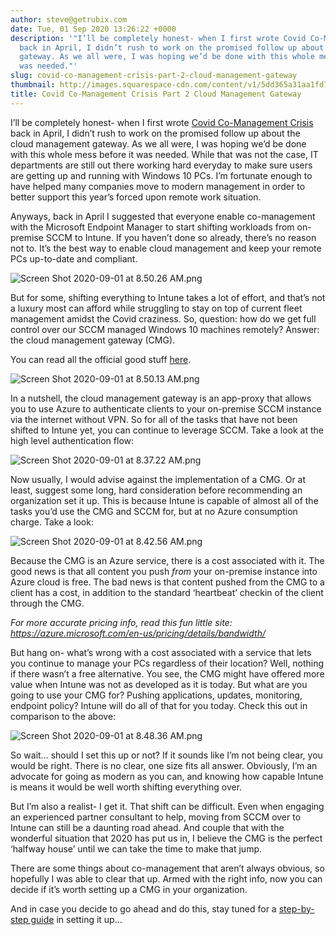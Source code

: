 ```yaml
---
author: steve@getrubix.com
date: Tue, 01 Sep 2020 13:26:22 +0000
description: '"I’ll be completely honest- when I first wrote Covid Co-Management Crisis
  back in April, I didn’t rush to work on the promised follow up about the cloud management
  gateway. As we all were, I was hoping we’d be done with this whole mess before it
  was needed."'
slug: covid-co-management-crisis-part-2-cloud-management-gateway
thumbnail: http://images.squarespace-cdn.com/content/v1/5dd365a31aa1fd743bc30b8e/1598966774790-98OQHIJCSW703HBGPW72/image-asset.jpeg/img.jpg
title: Covid Co-Management Crisis Part 2 Cloud Management Gateway
---
```


I’ll be completely honest- when I first wrote [Covid Co-Management Crisis](https://www.getrubix.com/blog/covid-co-management-crisis) back in April, I didn’t rush to work on the promised follow up about the cloud management gateway. As we all were, I was hoping we’d be done with this whole mess before it was needed. While that was not the case, IT departments are still out there working hard everyday to make sure users are getting up and running with Windows 10 PCs. I’m fortunate enough to have helped many companies move to modern management in order to better support this year’s forced upon remote work situation.

Anyways, back in April I suggested that everyone enable co-management with the Microsoft Endpoint Manager to start shifting workloads from on-premise SCCM to Intune. If you haven’t done so already, there’s no reason not to. It’s the best way to enable cloud management and keep your remote PCs up-to-date and compliant.

![Screen Shot 2020-09-01 at 8.50.26 AM.png](https://getrubixsitecms.blob.core.windows.net/public-assets/content/v1/5dd365a31aa1fd743bc30b8e/1598964674873-QJ3B0K66LNLP26HLD9CZ/Screen+Shot+2020-09-01+at+8.50.26+AM.png)

But for some, shifting everything to Intune takes a lot of effort, and that’s not a luxury most can afford while struggling to stay on top of current fleet management amidst the Covid craziness. So, question: how do we get full control over our SCCM managed Windows 10 machines remotely? Answer: the cloud management gateway (CMG).

You can read all the official good stuff [here](https://docs.microsoft.com/en-us/mem/configmgr/core/clients/manage/cmg/plan-cloud-management-gateway).

![Screen Shot 2020-09-01 at 8.50.13 AM.png](https://getrubixsitecms.blob.core.windows.net/public-assets/content/v1/5dd365a31aa1fd743bc30b8e/1598964746984-IKOHWNGPJCY083JH2PAT/Screen+Shot+2020-09-01+at+8.50.13+AM.png)

In a nutshell, the cloud management gateway is an app-proxy that allows you to use Azure to authenticate clients to your on-premise SCCM instance via the internet without VPN. So for all of the tasks that have not been shifted to Intune yet, you can continue to leverage SCCM. Take a look at the high level authentication flow:

![Screen Shot 2020-09-01 at 8.37.22 AM.png](https://getrubixsitecms.blob.core.windows.net/public-assets/content/v1/5dd365a31aa1fd743bc30b8e/1598963864200-EMSKG7UUN6B02C7Q6R5Z/Screen+Shot+2020-09-01+at+8.37.22+AM.png)

Now usually, I would advise against the implementation of a CMG. Or at least, suggest some long, hard consideration before recommending an organization set it up. This is because Intune is capable of almost all of the tasks you’d use the CMG and SCCM for, but at no Azure consumption charge. Take a look:

![Screen Shot 2020-09-01 at 8.42.56 AM.png](https://getrubixsitecms.blob.core.windows.net/public-assets/content/v1/5dd365a31aa1fd743bc30b8e/1598964189974-FKY4PNYFZRBJ8KK0IMNW/Screen+Shot+2020-09-01+at+8.42.56+AM.png)

Because the CMG is an Azure service, there is a cost associated with it. The good news is that all content you push _from_ your on-premise instance into Azure cloud is free. The bad news is that content pushed from the CMG to a client has a cost, in addition to the standard ‘heartbeat’ checkin of the client through the CMG.

_For more accurate pricing info, read this fun little site: https://azure.microsoft.com/en-us/pricing/details/bandwidth/_

But hang on- what’s wrong with a cost associated with a service that lets you continue to manage your PCs regardless of their location? Well, nothing if there wasn’t a free alternative. You see, the CMG might have offered more value when Intune was not as developed as it is today. But what are you going to use your CMG for? Pushing applications, updates, monitoring, endpoint policy? Intune will do all of that for you today. Check this out in comparison to the above:

![Screen Shot 2020-09-01 at 8.48.36 AM.png](https://getrubixsitecms.blob.core.windows.net/public-assets/content/v1/5dd365a31aa1fd743bc30b8e/1598964527727-8AD2ZR5UJY0ACPPM0JP7/Screen+Shot+2020-09-01+at+8.48.36+AM.png)

So wait… should I set this up or not? If it sounds like I’m not being clear, you would be right. There is no clear, one size fits all answer. Obviously, I’m an advocate for going as modern as you can, and knowing how capable Intune is means it would be well worth shifting everything over.

But I’m also a realist- I get it. That shift can be difficult. Even when engaging an experienced partner consultant to help, moving from SCCM over to Intune can still be a daunting road ahead. And couple that with the wonderful situation that 2020 has put us in, I believe the CMG is the perfect ‘halfway house’ until we can take the time to make that jump.

There are some things about co-management that aren’t always obvious, so hopefully I was able to clear that up. Armed with the right info, now you can decide if it’s worth setting up a CMG in your organization.

And in case you decide to go ahead and do this, stay tuned for a [step-by-step guide](https://www.getrubix.com/blog/covid-co-management-crisis-part-3-set-it-up) in setting it up…